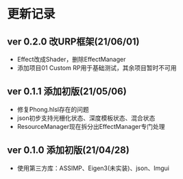 # 更新记录

## ver 0.2.0 改URP框架(21/06/01)

- Effect改成Shader，删除EffectManager
- 添加项目01 Custom RP用于基础测试，其余项目暂时不可用

## ver 0.1.1 添加初版(21/05/06)

- 修复Phong.hlsl存在的问题
- json初步支持光栅化状态、深度模板状态、混合状态
- ResourceManager现在拆分出EffectManager专门处理

## ver 0.1.0 添加初版(21/04/28)

- 使用第三方库：ASSIMP、Eigen3(未实装)、json、Imgui


